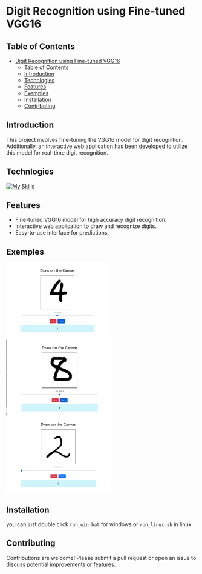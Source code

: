 # Digit Recognition using Fine-tuned VGG16

## Table of Contents
- [Digit Recognition using Fine-tuned VGG16](#digit-recognition-using-fine-tuned-vgg16)
  - [Table of Contents](#table-of-contents)
  - [Introduction](#introduction)
  - [Technlogies](#technlogies)
  - [Features](#features)
  - [Exemples](#exemples)
  - [Installation](#installation)
  - [Contributing](#contributing)

## Introduction
This project involves fine-tuning the VGG16 model for digit recognition. Additionally, an interactive web application has been developed to utilize this model for real-time digit recognition.


## Technlogies
[![My Skills](https://skillicons.dev/icons?theme=light&i=tensorflow,flask)]()


## Features
- Fine-tuned VGG16 model for high accuracy digit recognition.
- Interactive web application to draw and recognize digits.
- Easy-to-use interface for predictions.
## Exemples
<img src="./img/1.png" height="200px">
<img src="./img/2.png" height="200px">
<img src="./img/3.png" height="200px">

## Installation

you can just double click `run_win.bat` for windows or `run_linux.sh` in linux


## Contributing
Contributions are welcome! Please submit a pull request or open an issue to discuss potential improvements or features.
